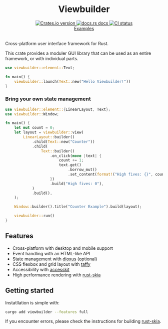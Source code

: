 <div align="center">
<h1>Viewbuilder</h1>
 <a href="https://crates.io/crates/viewbuilder">
    <img src="https://img.shields.io/crates/v/viewbuilder?style=flat-square"
    alt="Crates.io version" />
  </a>
  <a href="https://concoct-rs.github.io/viewbuilder/viewbuilder/index.html">
    <img src="https://img.shields.io/badge/docs-latest-blue.svg?style=flat-square"
      alt="docs.rs docs" />
  </a>
   <a href="https://github.com/concoct-rs/viewbuilder/actions">
    <img src="https://github.com/concoct-rs/viewbuilder/actions/workflows/ci.yml/badge.svg"
      alt="CI status" />
  </a>
</div>

<div align="center">
 <a href="https://github.com/concoct-rs/viewbuilder/tree/main/examples">Examples</a>
</div>

<br>

Cross-platform user interface framework for Rust.

This crate provides a moduler GUI library that can be used as an entire framework, or with individual parts.

```rust
use viewbuilder::element::Text;

fn main() {
    viewbuilder::launch(Text::new("Hello Viewbuilder!"))
}
```

### Bring your own state management

```rust
use viewbuilder::element::{LinearLayout, Text};
use viewbuilder::Window;

fn main() {
    let mut count = 0;
    let layout = viewbuilder::view(
        LinearLayout::builder()
            .child(Text::new("Counter"))
            .child(
                Text::builder()
                    .on_click(move |text| {
                        count += 1;
                        text.get()
                            .borrow_mut()
                            .set_content(format!("High fives: {}", count));
                    })
                    .build("High fives: 0"),
            )
            .build(),
    );

    Window::builder().title("Counter Example").build(layout);

    viewbuilder::run()
}
```

## Features

- Cross-platform with desktop and mobile support
- Event handling with an HTML-like API
- State management with [dioxus](https://github.com/DioxusLabs/dioxus/) (optional)
- CSS flexbox and grid layout with [taffy](https://github.com/DioxusLabs/taffy/)
- Accessibility with [accesskit](https://github.com/AccessKit/accesskit)
- High performance rendering with [rust-skia](https://github.com/rust-skia/rust-skia)

## Getting started

Instatllation is simple with:

```sh
cargo add viewbuilder --features full
```

If you encounter errors, please check the instructions for building [rust-skia](https://github.com/rust-skia/rust-skia).
